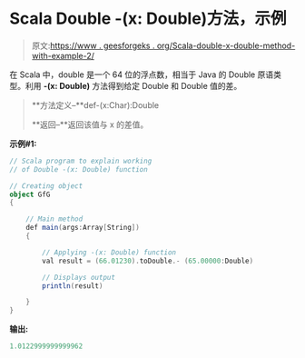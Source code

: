 # Scala Double -(x: Double)方法，示例

> 原文:[https://www . geesforgeks . org/Scala-double-x-double-method-with-example-2/](https://www.geeksforgeeks.org/scala-double-x-double-method-with-example-2/)

在 Scala 中，double 是一个 64 位的浮点数，相当于 Java 的 Double 原语类型。利用 **-(x: Double)** 方法得到给定 Double 和 Double 值的差。

> **方法定义–**def-(x:Char):Double
> 
> **返回–**返回该值与 x 的差值。

**示例#1:**

```scala
// Scala program to explain working 
// of Double -(x: Double) function

// Creating object
object GfG
{ 

    // Main method
    def main(args:Array[String])
    {

        // Applying -(x: Double) function
        val result = (66.01230).toDouble.- (65.00000:Double)

        // Displays output
        println(result)

    }
} 
```

**输出:**

```scala
1.0122999999999962

```